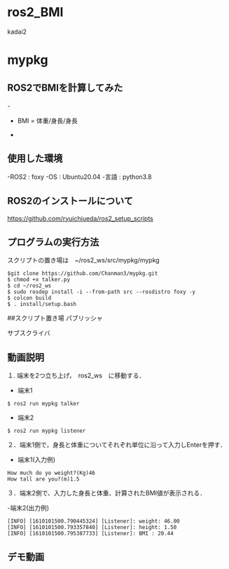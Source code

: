 # ros2_BMI
kadai2

# mypkg

## ROS2でBMIを計算してみた
-　
- BMI = 体重/身長/身長

-
## 使用した環境
-ROS2 : foxy
-OS : Ubuntu20.04
-言語 : python3.8

## ROS2のインストールについて
https://github.com/ryuichiueda/ros2_setup_scripts

## プログラムの実行方法

スクリプトの置き場は　~/ros2_ws/src/mypkg/mypkg
```
$git clone https://github.com/Chanman3/mypkg.git
$ chmod +x talker.py
$ cd ~/ros2_ws
$ sudo rosdep install -i --from-path src --rosdistro foxy -y
$ colcon build
$ . install/setup.bash
```

##スクリプト置き場
パブリッシャ

サブスクライバ

## 動画説明

１. 端末を2つ立ち上げ，　ros2_ws　に移動する．

- 端末1　
```
$ ros2 run mypkg talker
```

- 端末2
```
$ ros2 run mypkg listener
```

２．端末1側で，身長と体重についてそれぞれ単位に沿って入力しEnterを押す．

- 端末1(入力例)
```
How much do yo weight?(Kg)46
How tall are you?(m)1.5
```

３．端末2側で、入力した身長と体重、計算されたBMI値が表示される．

-端末2(出力例)　
```
[INFO] [1610101500.790445324] [Listener]: weight: 46.00
[INFO] [1610101500.793357840] [Listener]: height: 1.50
[INFO] [1610101500.795387733] [Listener]: BMI : 20.44
```



## デモ動画
